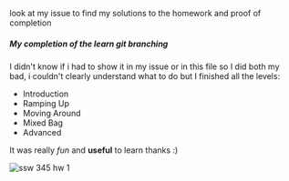 look at my issue to find my solutions to the homework and proof of completion

##### My completion of the learn git branching

I didn't know if i had to show it in my issue or in this file so I did both my bad, i couldn't clearly understand what to do 
but I finished all the levels:

 * Introduction
 * Ramping Up
 * Moving Around
 * Mixed Bag
 * Advanced

It was really *fun* and **useful** to learn thanks :) 

![ssw 345 hw 1](https://user-images.githubusercontent.com/97979359/151726379-37a85178-08f4-4f93-89e1-da8bf331c1d4.jpg)
